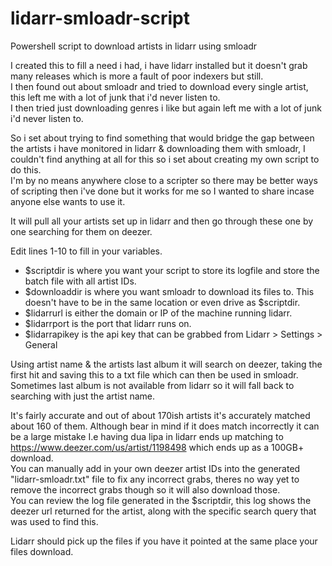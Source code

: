 # lidarr-smloadr-script
Powershell script to download artists in lidarr using smloadr

I created this to fill a need i had, i have lidarr installed but it doesn't grab many releases which is more a fault of poor indexers but still. <br>
I then found out about smloadr and tried to download every single artist, this left me with a lot of junk that i'd never listen to.<br>
I then tried just downloading genres i like but again left me with a lot of junk i'd never listen to.<br>

So i set about trying to find something that would bridge the gap between the artists i have monitored in lidarr & downloading them with smloadr, I couldn't find anything at all for this so i set about creating my own script to do this.
<br> I'm by no means anywhere close to a scripter so there may be better ways of scripting then i've done but it works for me so I wanted to share incase anyone else wants to use it.

It will pull all your artists set up in lidarr and then go through these one by one searching for them on deezer.

Edit lines 1-10 to fill in your variables. <br>
* $scriptdir is where you want your script to store its logfile and store the batch file with all artist IDs.<br>
* $downloaddir is where you want smloadr to download its files to. This doesn't have to be in the same location or even drive as $scriptdir.<br>
* $lidarrurl is either the domain or IP of the machine running lidarr.<br>
* $lidarrport is the port that lidarr runs on.<br>
* $lidarrapikey is the api key that can be grabbed from Lidarr > Settings > General<br>

Using artist name & the artists last album it will search on deezer, taking the first hit and saving this to a txt file which can then be used in smloadr.<br>
Sometimes last album is not available from lidarr so it will fall back to searching with just the artist name.<br>

It's fairly accurate and out of about 170ish artists it's accurately matched about 160 of them. Although bear in mind if it does match incorrectly it can be a large mistake I.e having dua lipa in lidarr ends up matching to https://www.deezer.com/us/artist/1198498 which ends up as a 100GB+ download.<br>
You can manually add in your own deezer artist IDs into the generated "lidarr-smloadr.txt" file to fix any incorrect grabs, theres no way yet to remove the incorrect grabs though so it will also download those.<br>
You can review the log file generated in the $scriptdir, this log shows the deezer url returned for the artist, along with the specific search query that was used to find this.<br>

Lidarr should pick up the files if you have it pointed at the same place your files download.
